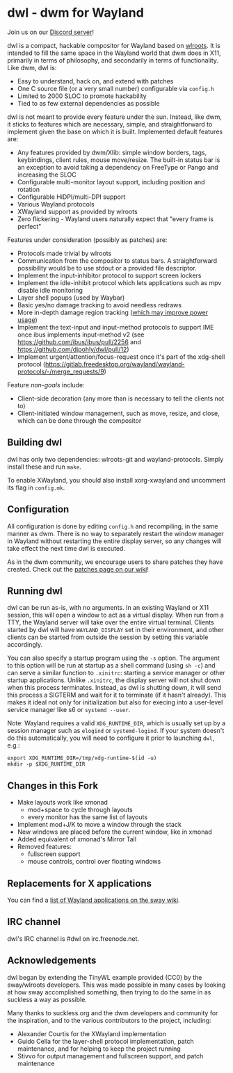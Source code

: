 # dwl - dwm for Wayland

Join us on our [Discord server](https://discord.gg/jJxZnrGPWN)!

dwl is a compact, hackable compositor for Wayland based on [wlroots](https://github.com/swaywm/wlroots). It is intended to fill the same space in the Wayland world that dwm does in X11, primarily in terms of philosophy, and secondarily in terms of functionality. Like dwm, dwl is:

- Easy to understand, hack on, and extend with patches
- One C source file (or a very small number) configurable via `config.h`
- Limited to 2000 SLOC to promote hackability
- Tied to as few external dependencies as possible

dwl is not meant to provide every feature under the sun. Instead, like dwm, it sticks to features which are necessary, simple, and straightforward to implement given the base on which it is built. Implemented default features are:

- Any features provided by dwm/Xlib: simple window borders, tags, keybindings, client rules, mouse move/resize. The built-in status bar is an exception to avoid taking a dependency on FreeType or Pango and increasing the SLOC
- Configurable multi-monitor layout support, including position and rotation
- Configurable HiDPI/multi-DPI support
- Various Wayland protocols
- XWayland support as provided by wlroots
- Zero flickering - Wayland users naturally expect that "every frame is perfect"

Features under consideration (possibly as patches) are:

- Protocols made trivial by wlroots
- Communication from the compositor to status bars.  A straightforward possibility would be to use stdout or a provided file descriptor.
- Implement the input-inhibitor protocol to support screen lockers
- Implement the idle-inhibit protocol which lets applications such as mpv disable idle monitoring
- Layer shell popups (used by Waybar)
- Basic yes/no damage tracking to avoid needless redraws
- More in-depth damage region tracking ([which may improve power usage](https://mozillagfx.wordpress.com/2019/10/22/dramatically-reduced-power-usage-in-firefox-70-on-macos-with-core-animation/))
- Implement the text-input and input-method protocols to support IME once ibus implements input-method v2 (see https://github.com/ibus/ibus/pull/2256 and https://github.com/djpohly/dwl/pull/12)
- Implement urgent/attention/focus-request once it's part of the xdg-shell protocol (https://gitlab.freedesktop.org/wayland/wayland-protocols/-/merge_requests/9)

Feature *non-goals* include:

- Client-side decoration (any more than is necessary to tell the clients not to)
- Client-initiated window management, such as move, resize, and close, which can be done through the compositor

## Building dwl

dwl has only two dependencies: wlroots-git and wayland-protocols. Simply install these and run `make`.

To enable XWayland, you should also install xorg-xwayland and uncomment its flag in `config.mk`.

## Configuration

All configuration is done by editing `config.h` and recompiling, in the same manner as dwm. There is no way to separately restart the window manager in Wayland without restarting the entire display server, so any changes will take effect the next time dwl is executed.

As in the dwm community, we encourage users to share patches they have created.  Check out the [patches page on our wiki](https://github.com/djpohly/dwl/wiki/Patches)!

## Running dwl

dwl can be run as-is, with no arguments. In an existing Wayland or X11 session, this will open a window to act as a virtual display. When run from a TTY, the Wayland server will take over the entire virtual terminal. Clients started by dwl will have `WAYLAND_DISPLAY` set in their environment, and other clients can be started from outside the session by setting this variable accordingly.

You can also specify a startup program using the `-s` option. The argument to this option will be run at startup as a shell command (using `sh -c`) and can serve a similar function to `.xinitrc`: starting a service manager or other startup applications. Unlike `.xinitrc`, the display server will not shut down when this process terminates. Instead, as dwl is shutting down, it will send this process a SIGTERM and wait for it to terminate (if it hasn't already). This makes it ideal not only for initialization but also for execing into a user-level service manager like s6 or `systemd --user`.

Note: Wayland requires a valid `XDG_RUNTIME_DIR`, which is usually set up by a session manager such as `elogind` or `systemd-logind`.  If your system doesn't do this automatically, you will need to configure it prior to launching `dwl`, e.g.:

    export XDG_RUNTIME_DIR=/tmp/xdg-runtime-$(id -u)
    mkdir -p $XDG_RUNTIME_DIR

## Changes in this Fork
* Make layouts work like xmonad
    - mod+space to cycle through layouts
    - every monitor has the same list of layouts
* Implement mod+J/K to move a window through the stack
* New windows are placed before the current window, like in xmonad
* Added equivalent of xmonad's Mirror Tall
* Removed features:
    - fullscreen support
    - mouse controls, control over floating windows

## Replacements for X applications

You can find a [list of Wayland applications on the sway wiki](https://github.com/swaywm/sway/wiki/i3-Migration-Guide).

## IRC channel

dwl's IRC channel is #dwl on irc.freenode.net.

## Acknowledgements

dwl began by extending the TinyWL example provided (CC0) by the sway/wlroots developers. This was made possible in many cases by looking at how sway accomplished something, then trying to do the same in as suckless a way as possible.

Many thanks to suckless.org and the dwm developers and community for the inspiration, and to the various contributors to the project, including:

- Alexander Courtis for the XWayland implementation
- Guido Cella for the layer-shell protocol implementation, patch maintenance, and for helping to keep the project running
- Stivvo for output management and fullscreen support, and patch maintenance
